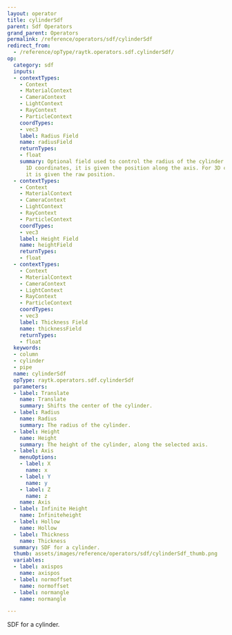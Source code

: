 ```yaml
---
layout: operator
title: cylinderSdf
parent: Sdf Operators
grand_parent: Operators
permalink: /reference/operators/sdf/cylinderSdf
redirect_from:
  - /reference/opType/raytk.operators.sdf.cylinderSdf/
op:
  category: sdf
  inputs:
  - contextTypes:
    - Context
    - MaterialContext
    - CameraContext
    - LightContext
    - RayContext
    - ParticleContext
    coordTypes:
    - vec3
    label: Radius Field
    name: radiusField
    returnTypes:
    - float
    summary: Optional field used to control the radius of the cylinder. If it uses
      1D coordinates, it is given the position along the axis. For 3D coordinates,
      it is given the raw position.
  - contextTypes:
    - Context
    - MaterialContext
    - CameraContext
    - LightContext
    - RayContext
    - ParticleContext
    coordTypes:
    - vec3
    label: Height Field
    name: heightField
    returnTypes:
    - float
  - contextTypes:
    - Context
    - MaterialContext
    - CameraContext
    - LightContext
    - RayContext
    - ParticleContext
    coordTypes:
    - vec3
    label: Thickness Field
    name: thicknessField
    returnTypes:
    - float
  keywords:
  - column
  - cylinder
  - pipe
  name: cylinderSdf
  opType: raytk.operators.sdf.cylinderSdf
  parameters:
  - label: Translate
    name: Translate
    summary: Shifts the center of the cylinder.
  - label: Radius
    name: Radius
    summary: The radius of the cylinder.
  - label: Height
    name: Height
    summary: The height of the cylinder, along the selected axis.
  - label: Axis
    menuOptions:
    - label: X
      name: x
    - label: Y
      name: y
    - label: Z
      name: z
    name: Axis
  - label: Infinite Height
    name: Infiniteheight
  - label: Hollow
    name: Hollow
  - label: Thickness
    name: Thickness
  summary: SDF for a cylinder.
  thumb: assets/images/reference/operators/sdf/cylinderSdf_thumb.png
  variables:
  - label: axispos
    name: axispos
  - label: normoffset
    name: normoffset
  - label: normangle
    name: normangle

---
```



SDF for a cylinder.